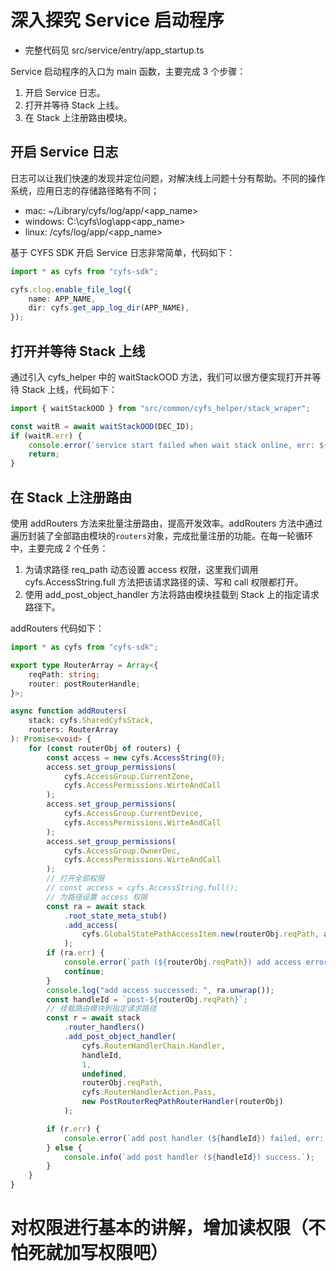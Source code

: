 # 深入探究 Service 启动程序

- 完整代码见 src/service/entry/app_startup.ts

Service 启动程序的入口为 main 函数，主要完成 3 个步骤：

1. 开启 Service 日志。
2. 打开并等待 Stack 上线。
3. 在 Stack 上注册路由模块。

## 开启 Service 日志

日志可以让我们快速的发现并定位问题，对解决线上问题十分有帮助。不同的操作系统，应用日志的存储路径略有不同；

- mac: ~/Library/cyfs/log/app/<app_name>
- windows: C:\cyfs\log\app\<app_name>
- linux: /cyfs/log/app/<app_name>

基于 CYFS SDK 开启 Service 日志非常简单，代码如下：

```typescript
import * as cyfs from "cyfs-sdk";

cyfs.clog.enable_file_log({
	name: APP_NAME,
	dir: cyfs.get_app_log_dir(APP_NAME),
});
```

## 打开并等待 Stack 上线

通过引入 cyfs_helper 中的 waitStackOOD 方法，我们可以很方便实现打开并等待 Stack 上线，代码如下：

```typescript
import { waitStackOOD } from "src/common/cyfs_helper/stack_wraper";

const waitR = await waitStackOOD(DEC_ID);
if (waitR.err) {
	console.error(`service start failed when wait stack online, err: ${waitR}.`);
	return;
}
```

## 在 Stack 上注册路由

使用 addRouters 方法来批量注册路由，提高开发效率。addRouters 方法中通过遍历封装了全部路由模块的`routers`对象，完成批量注册的功能。在每一轮循环中，主要完成 2 个任务：

1. 为请求路径 req_path 动态设置 access 权限，这里我们调用 cyfs.AccessString.full 方法把该请求路径的读、写和 call 权限都打开。
2. 使用 add_post_object_handler 方法将路由模块挂载到 Stack 上的指定请求路径下。

addRouters 代码如下：

```typescript
import * as cyfs from "cyfs-sdk";

export type RouterArray = Array<{
	reqPath: string;
	router: postRouterHandle;
}>;

async function addRouters(
	stack: cyfs.SharedCyfsStack,
	routers: RouterArray
): Promise<void> {
	for (const routerObj of routers) {
		const access = new cyfs.AccessString(0);
		access.set_group_permissions(
			cyfs.AccessGroup.CurrentZone,
			cyfs.AccessPermissions.WirteAndCall
		);
		access.set_group_permissions(
			cyfs.AccessGroup.CurrentDevice,
			cyfs.AccessPermissions.WirteAndCall
		);
		access.set_group_permissions(
			cyfs.AccessGroup.OwnerDec,
			cyfs.AccessPermissions.WirteAndCall
		);
		// 打开全部权限
		// const access = cyfs.AccessString.full();
		// 为路径设置 access 权限
		const ra = await stack
			.root_state_meta_stub()
			.add_access(
				cyfs.GlobalStatePathAccessItem.new(routerObj.reqPath, access)
			);
		if (ra.err) {
			console.error(`path (${routerObj.reqPath}) add access error: ${ra}`);
			continue;
		}
		console.log("add access successed: ", ra.unwrap());
		const handleId = `post-${routerObj.reqPath}`;
		// 挂载路由模块到指定请求路径
		const r = await stack
			.router_handlers()
			.add_post_object_handler(
				cyfs.RouterHandlerChain.Handler,
				handleId,
				1,
				undefined,
				routerObj.reqPath,
				cyfs.RouterHandlerAction.Pass,
				new PostRouterReqPathRouterHandler(routerObj)
			);

		if (r.err) {
			console.error(`add post handler (${handleId}) failed, err: ${r}`);
		} else {
			console.info(`add post handler (${handleId}) success.`);
		}
	}
}
```

# 对权限进行基本的讲解，增加读权限（不怕死就加写权限吧）
